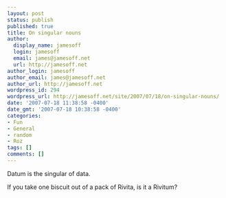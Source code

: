 ```yaml
---
layout: post
status: publish
published: true
title: On singular nouns
author:
  display_name: jamesoff
  login: jamesoff
  email: james@jamesoff.net
  url: http://jamesoff.net
author_login: jamesoff
author_email: james@jamesoff.net
author_url: http://jamesoff.net
wordpress_id: 294
wordpress_url: http://jamesoff.net/site/2007/07/18/on-singular-nouns/
date: '2007-07-18 11:38:58 -0400'
date_gmt: '2007-07-18 10:38:58 -0400'
categories:
- Fun
- General
- random
- Roz
tags: []
comments: []
---
```

<p>Datum is the singular of data.</p>
<p>If you take one biscuit out of a pack of Rivita, is it a Rivitum?</p>
